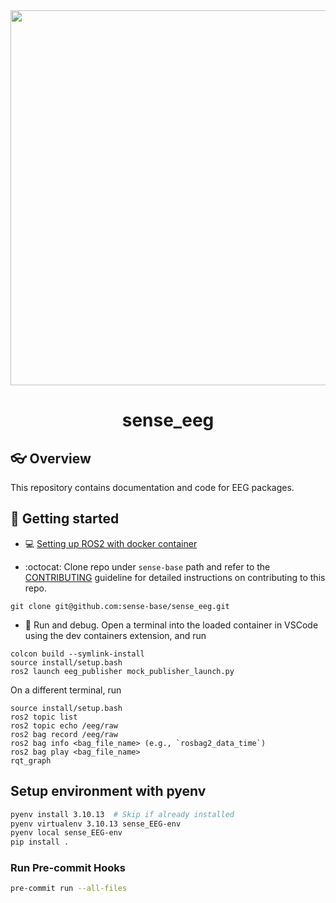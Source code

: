 <div style="text-align: center;" align="center">
  <img src="docs/figs/.svg" alt="" width="600"/>
  <h1> sense_eeg </h1>
</div>

## :eyeglasses: Overview
This repository contains documentation and code for EEG packages. 
## :school_satchel: Getting started
* :computer: [Setting up ROS2 with docker container](https://github.com/sense-base/base/tree/main/docs/docker)

* :octocat: Clone repo under `sense-base` path and refer to the [CONTRIBUTING](CONTRIBUTING.md) guideline for detailed instructions on contributing to this repo.
```
git clone git@github.com:sense-base/sense_eeg.git
```

* :nut_and_bolt: Run and debug. Open a terminal into the loaded container in VSCode using the dev containers extension, and run
```
colcon build --symlink-install
source install/setup.bash
ros2 launch eeg_publisher mock_publisher_launch.py
```

On a different terminal, run
```
source install/setup.bash
ros2 topic list
ros2 topic echo /eeg/raw
ros2 bag record /eeg/raw
ros2 bag info <bag_file_name> (e.g., `rosbag2_data_time`)
ros2 bag play <bag_file_name>
rqt_graph
```

## Setup environment with pyenv
```bash
pyenv install 3.10.13  # Skip if already installed
pyenv virtualenv 3.10.13 sense_EEG-env
pyenv local sense_EEG-env
pip install .
```

### Run Pre-commit Hooks
```bash
pre-commit run --all-files
```
